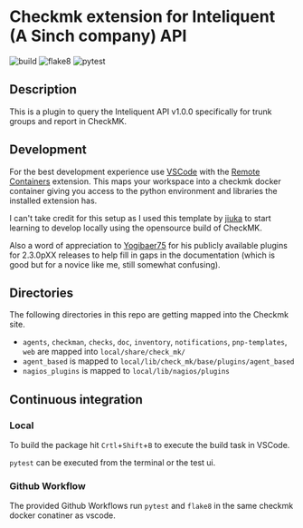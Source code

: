 # Checkmk extension for Inteliquent (A Sinch company) API

![build](https://github.com/jiuka/checkmk_template/workflows/build/badge.svg)
![flake8](https://github.com/jiuka/checkmk_template/workflows/Lint/badge.svg)
![pytest](https://github.com/jiuka/checkmk_template/workflows/pytest/badge.svg)

## Description

This is a plugin to query the Inteliquent API v1.0.0 specifically for trunk groups and report in CheckMK.

## Development

For the best development experience use [VSCode](https://code.visualstudio.com/) with the [Remote Containers](https://marketplace.visualstudio.com/items?itemName=ms-vscode-remote.remote-containers) extension. This maps your workspace into a checkmk docker container giving you access to the python environment and libraries the installed extension has.

I can't take credit for this setup as I used this template by [jiuka](https://github.com/jiuka/checkmk_template) to start learning to develop locally using the opensource build of CheckMK.

Also a word of appreciation to [Yogibaer75](https://github.com/Yogibaer75) for his publicly available plugins for 2.3.0pXX releases to help fill in gaps in the documentation (which is good but for a novice like me, still somewhat confusing).

## Directories

The following directories in this repo are getting mapped into the Checkmk site.

* `agents`, `checkman`, `checks`, `doc`, `inventory`, `notifications`, `pnp-templates`, `web` are mapped into `local/share/check_mk/`
* `agent_based` is mapped to `local/lib/check_mk/base/plugins/agent_based`
* `nagios_plugins` is mapped to `local/lib/nagios/plugins`

## Continuous integration
### Local

To build the package hit `Crtl`+`Shift`+`B` to execute the build task in VSCode.

`pytest` can be executed from the terminal or the test ui.

### Github Workflow

The provided Github Workflows run `pytest` and `flake8` in the same checkmk docker conatiner as vscode.
